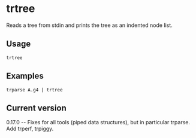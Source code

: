 # trtree

Reads a tree from stdin and prints the tree as an indented node list.

## Usage

    trtree

## Examples

    trparse A.g4 | trtree

## Current version

0.17.0 -- Fixes for all tools (piped data structures), but in particular trparse. Add trperf, trpiggy.
